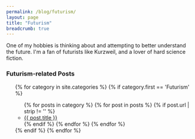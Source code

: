 ```yaml
---
permalink: /blog/futurism/
layout: page
title: "Futurism"
breadcrumb: true
---
```


<p>One of my hobbies is thinking about and attempting to better understand the future. I'm a fan of futurists like Kurzweil, and a lover of hard science fiction.</p>

<h3>Futurism-related Posts</h3>
<ul>
{% for category in site.categories %}
  {% if category.first == 'Futurism' %}
    <ul>
    {% for posts in category %}
      {% for post in posts %}
        {% if post.url | strip != '' %}
          <li><a href="{{ post.url }}"> {{ post.title }} </a></li>
        {% endif %}
      {% endfor %}
    {% endfor %}
    </ul>
  {% endif %}
{% endfor %}
</ul>